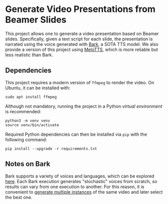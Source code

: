 Generate Video Presentations from Beamer Slides
===================
This project allows one to generate a video presentation based on Beamer slides. Specifically, given a text script for each slide, the presentation is narrated using the voice generated with [Bark](https://github.com/suno-ai/bark), a SOTA TTS model. We also provide a version of this project using [MeloTTS](https://github.com/filippobistaffa/beamer2ai/tree/melo), which is more reliable but less realistic than Bark.


Dependencies
----------

This project requires a modern version of `ffmpeg` to render the video. On Ubuntu, it can be installed with:

    sudo apt install ffmpeg

Although not mandatory, running the project in a Python *virtual environment* is recommended:

    python3 -m venv venv
    source venv/bin/activate

Required Python dependencies can then be installed via `pip` with the following command:

    pip install --upgrade -r requirements.txt


Notes on Bark
----------

Bark supports a variety of voices and languages, which can be explored [here](https://suno-ai.notion.site/8b8e8749ed514b0cbf3f699013548683?v=bc67cff786b04b50b3ceb756fd05f68c).
Each Bark execution generates "stochastic" voices from scratch, so results can vary from one execution to another. For this reason, it is convenient to [generate multiple instances](https://github.com/filippobistaffa/beamer2ai/blob/83f22dec2bcf6ec13a4c6863ea7c2e642b870045/example.py#L71) of the same video and later select the best one.

